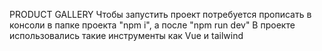 PRODUCT GALLERY 
Чтобы запустить проект потребуется прописать в консоли в папке проекта "npm i", а после "npm run dev"
В проекте использовались такие инструменты как Vue и tailwind